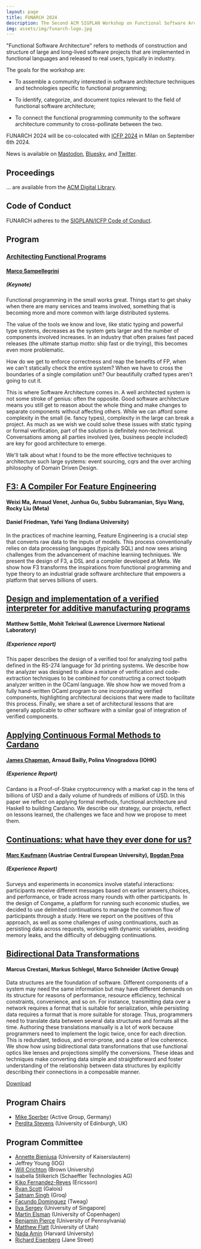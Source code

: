 ```yaml
---
layout: page
title: FUNARCH 2024
description: The Second ACM SIGPLAN Workshop on Functional Software Architecture - FP in the Large
img: assets/img/funarch-logo.jpg
---
```


"Functional Software Architecture" refers to methods of construction
and structure of large and long-lived software projects that are
implemented in functional languages and released to real users,
typically in industry.

The goals for the workshop are:

- To assemble a community interested in software architecture
  techniques and technologies specific to functional programming;

- To identify, categorize, and document topics relevant to
  the field of functional software architecture;

- To connect the functional programming community to the software
  architecture community to cross-pollinate between the two.
    
FUNARCH 2024 will be co-colocated with [ICFP 2024](https://icfp24.sigplan.org/)
in Milan on September 6th 2024.

News is available on [Mastodon](https://discuss.systems/@funarch),
[Bluesky](https://bsky.app/profile/funarch.bsky.social), and
[Twitter](https://twitter.com/ACMFUNARCH).

## Proceedings

... are available from the [ACM Digital Library](https://dl.acm.org/doi/proceedings/10.1145/3677998).

## Code of Conduct

FUNARCH adheres to the [SIGPLAN/ICFP Code of Conduct](https://icfp24.sigplan.org/attending/code-of-conduct).

## Program

### [Architecting Functional Programs](https://dl.acm.org/doi/10.1145/3677998.3678219)
#### [Marco Sampellegrini](https://marcosampellegrini.com/)
##### (Keynote)

Functional programming in the small works great. Things start to get
shaky when there are many services and teams involved, something that
is becoming more and more common with large distributed systems.

The value of the tools we know and love, like static typing and
powerful type systems, decreases as the system gets larger and the
number of components involved increases. In an industry that often
praises fast paced releases (the ultimate startup motto: ship fast or
die trying), this becomes even more problematic.

How do we get to enforce correctness and reap the benefits of FP, when
we can't statically check the entire system? When we have to cross the
boundaries of a single compilation unit? Our beautifully crafted types
aren't going to cut it.

This is where Software Architecture comes in. A well architected
system is not some stroke of genius: often the opposite. Good software
architecture means you still get to reason about the whole thing and
make changes to separate components without affecting others. While we
can afford some complexity in the small (ie. fancy types), complexity
in the large can break a project. As much as we wish we could solve
these issues with static typing or formal verification, part of the
solution is definitely non-technical. Conversations among all parties
involved (yes, business people included) are key for good architecture
to emerge.

We'll talk about what I found to be the more effective techniques to
architecture such large systems: event sourcing, cqrs and the over
arching philosophy of Domain Driven Design.

## [F3: A Compiler For Feature Engineering](https://dl.acm.org/doi/10.1145/3677998.3678220)
#### Weixi Ma, Arnaud Venet, Junhua Gu, Subbu Subramanian, Siyu	Wang, Rocky Liu (Meta)
#### Daniel Friedman, Yafei	Yang (Indiana University)

In the practices of machine learning, Feature Engineering is a crucial
step that converts raw data to the inputs of models. This process
conventionally relies on data processing languages (typically SQL) and
now sees arising challenges from the advancement of machine learning
techniques. We present the design of F3, a DSL and a compiler
developed at Meta. We show how F3 transforms the inspirations from
functional programming and type theory to an industrial grade software
architecture that empowers a platform that serves billions of users.

## [Design and implementation of a verified interpreter for additive manufacturing programs](https://dl.acm.org/doi/10.1145/3677998.3678221?cid=99660065426)
#### Matthew Sottile, Mohit Tekriwal (Lawrence Livermore National Laboratory)
##### (Experience report)

This paper describes the design of a verified tool for analyzing tool
paths defined in the RS-274 language for 3d printing systems. We
describe how the analyzer was designed to allow a mixture of
verification and code-extraction techniques to be combined for
constructing a correct toolpath analyzer written in the OCaml
language. We show how we moved from a fully hand-written OCaml program
to one incorporating verified components, highlighting architectural
decisions that were made to facilitate this process. Finally, we share
a set of architectural lessons that are generally applicable to other
software with a similar goal of integration of verified components.

## [Applying Continuous Formal Methods to Cardano](https://dl.acm.org/doi/10.1145/3677998.3678222)
#### [James Chapman](http://www.cs.ioc.ee/~james), Arnaud Bailly, Polina Vinogradova (IOHK)
##### (Experience Report)

Cardano is a Proof-of-Stake cryptocurrency with a market cap in the
tens of billions of USD and a daily volume of hundreds of millions of
USD. In this paper we reflect on applying formal methods, functional
architecture and Haskell to building Cardano. We describe our
strategy, our projects, reflect on lessons learned, the challenges we
face and how we propose to meet them.

## [Continuations: what have they ever done for us?](https://dl.acm.org/doi/10.1145/3677998.3678223?cid=99661333902)
#### [Marc Kaufmann](https://trichotomy.xyz/) (Austriae	Central European University), [Bogdan Popa](https://defn.io/)
##### (Experience Report)

Surveys and experiments in economics involve stateful interactions:
participants receive different messages based on earlier
answers,choices, and performance, or trade across many rounds with
other participants. In the design of Congame, a platform for running
such economic studies, we decided to use delimited continuations to
manage the common flow of participants through a study. Here we report
on the positives of this approach, as well as some challenges of using
continuations, such as persisting data across requests, working with
dynamic variables, avoiding memory leaks, and the difficulty of
debugging continuations. 


## [Bidirectional Data Transformations](https://dl.acm.org/doi/10.1145/3677998.3678224?cid=99661323233)
#### Marcus Crestani, Markus Schlegel, Marco Schneider (Active Group)

Data structures are the foundation of software. Different components
of a system may need the same information but may have different
demands on its structure for reasons of performance, resource
efficiency, technical constraints, convenience, and so on. For
instance, transmitting data over a network requires a format that is
suitable for serialization, while persisting data requires a format
that is more suitable for storage. Thus, programmers need to translate
data between several data structures and formats all the
time. Authoring these translations manually is a lot of work because
programmers need to implement the logic twice, once for each
direction. This is redundant, tedious, and error-prone, and a case of
low coherence. We show how using bidirectional data transformations
that use functional optics like lenses and projections simplify the
conversions. These ideas and techniques make converting data simple
and straightforward and foster understanding of the relationship
between data structures by explicitly describing their connections in
a composable manner.

[Download](https://dl.acm.org/doi/10.1145/3677998.3678224?cid=99661323233)

## Program Chairs

- [Mike Sperber](https://www.deinprogramm.de/sperber/) (Active Group, Germany)
- [Perdita Stevens](https://www.inf.ed.ac.uk/people/staff/Perdita_Stevens.html)
  (University of Edinburgh, UK)

## Program Committee

- [Annette Bieniusa](https://softech.informatik.uni-kl.de/team/annettebieniusa)
  (University of Kaiserslautern)
- Jeffrey Young (IOG)
- [Will Crichton](https://willcrichton.net/)
  (Brown University)
- Isabella Stilkerich (Schaeffler Technologies AG)
- [Kiko Fernandez-Reyes](https://www.plresearcher.com/) (Ericsson)
- [Ryan Scott](https://ryanglscott.github.io/about/) (Galois)
- [Satnam Singh](https://raintown.org/satnam/) (Groq)
- [Facundo Dominguez](https://github.com/facundominguez) (Tweag)
- [Ilya Sergey](https://ilyasergey.net/) (University of Singapore)
- [Martin Elsman](http://elsman.com/) (University of Copenhagen)
- [Benjamin Pierce](https://www.cis.upenn.edu/~bcpierce/)
  (University of Pennsylvania)
- [Matthew Flatt](https://users.cs.utah.edu/~mflatt/)
  (University of Utah)
- [Nada Amin](https://namin.seas.harvard.edu/)
  (Harvard University)
- [Richard Eisenberg](https://richarde.dev/) (Jane Street)
